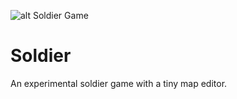 ![alt Soldier Game](https://i.ibb.co/hXtXj93/soldier.png)

# Soldier
An experimental soldier game with a tiny map editor.
